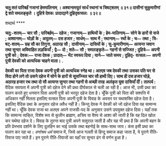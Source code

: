 **चतु:शतं पारिबर्हं गजानां हेममालिनाम् ।** **अश्वानामयुतं सार्धं रथानां च त्रिषट्शतम् ॥ ३१॥** **दासीनां सुकुमारीणां द्वे शते समलङ्कृते ।** **दुहित्रे देवक: प्रादाद्याने दुहितृवत्सल: ॥ ३२॥** 

शब्दार्थ **** 

**चतु:-शतम्—** **चार सौ** **; पारिबर्हम्—** **दहेज** **; गजानाम्—** **हाथियों के** **; हेम-मालिनाम्—** **सोने के हारों से सजे** **; अश्वानाम्—** **घोड़ों** **के** **; अयुतम्—** **दस हजार** **; सार्धम्—** **साथ में** **; रथानाम्—** **रथों के** **; च—** **तथा** **; त्रि-षट्-शतम्—** **छह सौ का तिगुना, अठारह सौ** **;** **दासीनाम्—** **दासियों के** **; सु-कुमारीणाम्—** **अत्यन्त जवान तथा सुन्दर अविवाहित लड़कियाँ** **; द्वे—** **दो** **; शते—** **सौ** **; समलङ्कृते—** **गहनों से सज्जित** **; दुहित्रे—** **अपनी पुत्री को** **; देवक:—** **राजा देवक** **; प्रादात्—** **भेंट स्वरूप दिया** **; याने—** **जाते समय** **; दुहितृ-** **वत्सल:—** **अपनी पुत्री देवकी को अत्यधिक चाहने वाला।** **.** 

**देवकी का पिता राजा देवक अपनी पुत्री को अत्यधिक स्नेह था। अतएव जब देवकी तथा** **उसका पति घर से विदा होने लगे तो उसने दहेज में सोने के हारों से सुसज्जित चार सौ हाथी दिए।** **साथ ही दस हजार घोड़े, अठारह हजार रथ तथा दो सौ अत्यन्त सुन्दर तथा गहनों से अच्छी तरह** **अलंकृत युवा दासियाँ दीं।** **तात्पर्य :** वैदिक सवयता में अपनी पुत्री को दहेज देने की प्रथा दीर्घकाल से चली आ रही है। आज भी, उसी प्रथा का पालन करते हुए धनवान पिता अपनी पुत्री को भरपूर दहेज देता है। चूँकि पुत्री को पिता की सश्पत्ति में अधिकार नहीं मिलता इसलिए वत्सल पिता अपनी पुत्री के विवाह के अवसर पर यथाशक्ति दहेज देता है। इसलिए वैदिक प्रथा के अनुसार दहेज अवैध नहीं है। किन्तु देवक ने देवकी को जो दहेज दिया वह सामान्य नहीं था। चूँकि देवक राजा था अतएव अपने राजसी-पद के अनुसार उसने उपयुक्त दहेज दिया। यहाँ तक कि सामान्य व्यकि्त, विशेष रूप से कुलीन ब्राह्मण, क्षत्रिय या वैश्य से आशा की जाती है कि वह दिल खोल कर यथेष्ठ दहेज दे। विवाह के तुरन्त बाद पुत्री अपने ससुराल जाती है और यह भी प्रथा है कि अपनी बहन के प्रति प्रेभभाव दर्शाने के लिए दुलहिन का भाई उसके तथा बहनोई के साथ-साथ जाय। कंस इसी प्रथा का पालन कर रहा था। *वर्णाश्रम धर्म*  समाज में, जिसे आज गलती से हिन्दू समाज कहा जाता है, ये पुराने रीति-रिवाज पाए जाते हैं। इन पुराने रीति-रिवाजों का यहाँ पर सुन्दर ढंग से वर्णन हुआ है।  